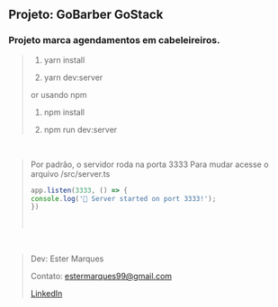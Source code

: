 ## Projeto: GoBarber GoStack

### Projeto marca agendamentos em cabeleireiros.

> 1. yarn install
>
> 2. yarn dev:server
>
>or usando npm
>
> 1. npm install
>
> 2. npm run dev:server

<br>

> Por padrão, o servidor roda na porta 3333
> Para mudar acesse o arquivo /src/server.ts
> ``` typescript
> app.listen(3333, () => {
> console.log('🚀 Server started on port 3333!');
> })
> ```
> <br>
<br>

> Dev: Ester Marques
>
> Contato: estermarques99@gmail.com
>
>[LinkedIn](https://www.linkedin.com/in/ester-marques/)
